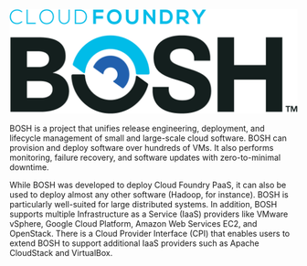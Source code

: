 ![Cloud Foundry BOSH](images/logo-full.png)

BOSH is a project that unifies release engineering, deployment, and lifecycle management of small and large-scale cloud software. BOSH can provision and deploy software over hundreds of VMs. It also performs monitoring, failure recovery, and software updates with zero-to-minimal downtime.

While BOSH was developed to deploy Cloud Foundry PaaS, it can also be used to deploy almost any other software (Hadoop, for instance). BOSH is particularly well-suited for large distributed systems. In addition, BOSH supports multiple Infrastructure as a Service (IaaS) providers like VMware vSphere, Google Cloud Platform, Amazon Web Services EC2, and OpenStack. There is a Cloud Provider Interface (CPI) that enables users to extend BOSH to support additional IaaS providers such as Apache CloudStack and VirtualBox.
